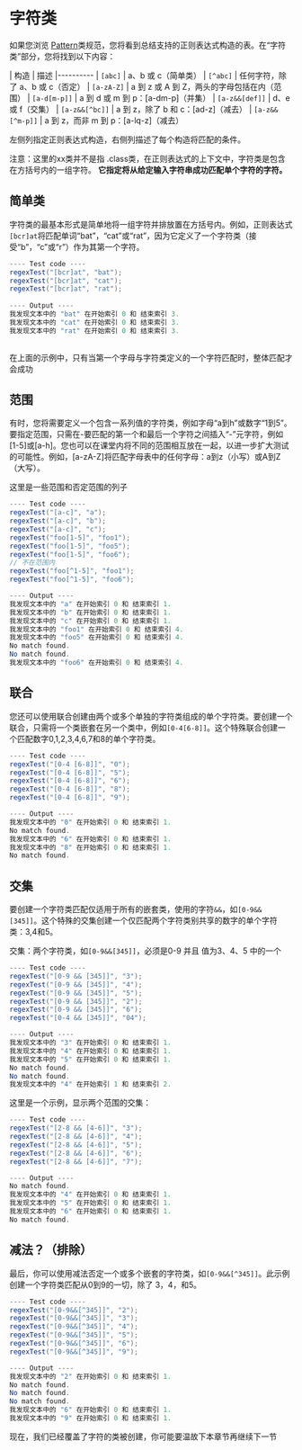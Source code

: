 # 字符类

如果您浏览 [Pattern](https://docs.oracle.com/javase/8/docs/api/java/util/regex/Pattern.html)类规范，您将看到总结支持的正则表达式构造的表。在“字符类”部分，您将找到以下内容：

| 构造 | 描述
|----------
| `[abc]`          | a、b 或 c（简单类） 
| `[^abc]`         | 任何字符，除了 a、b 或 c（否定） 
| `[a-zA-Z]`       | a 到 z 或 A 到 Z，两头的字母包括在内（范围） 
| `[a-d[m-p]]`     | a 到 d 或 m 到 p：[a-dm-p]（并集） 
| `[a-z&&[def]]`     | d、e 或 f（交集） 
| `[a-z&&[^bc]]`     |  a 到 z，除了 b 和 c：[ad-z]（减去） 
| `[a-z&&[^m-p]]`    | a 到 z，而非 m 到 p：[a-lq-z]（减去） 

左侧列指定正则表达式构造，右侧列描述了每个构造将匹配的条件。

注意：这里的xx类并不是指 .class类，在正则表达式的上下文中，字符类是包含在方括号内的一组字符。 **它指定将从给定输入字符串成功匹配单个字符的字符。**

## 简单类

字符类的最基本形式是简单地将一组字符并排放置在方括号内。例如，正则表达式 `[bcr]at`将匹配单词“bat”，“cat”或“rat”，因为它定义了一个字符类（接受“b”，“c”或“r”）作为其第一个字符。
```java
---- Test code ----
regexTest("[bcr]at", "bat");
regexTest("[bcr]at", "cat");
regexTest("[bcr]at", "rat");
        
---- Output ----
我发现文本中的 "bat" 在开始索引 0 和 结束索引 3.
我发现文本中的 "cat" 在开始索引 0 和 结束索引 3.
我发现文本中的 "rat" 在开始索引 0 和 结束索引 3.
        
```
在上面的示例中，只有当第一个字母与字符类定义的一个字符匹配时，整体匹配才会成功

## 范围

有时，您将需要定义一个包含一系列值的字符类，例如字母“a到h”或数字“1到5”。要指定范围，只需在-要匹配的第一个和最后一个字符之间插入“-”元字符，例如[1-5]或[a-h]。您也可以在课堂内将不同的范围相互放在一起，以进一步扩大测试的可能性。例如，[a-zA-Z]将匹配字母表中的任何字母：a到z（小写）或A到Z（大写）。

这里是一些范围和否定范围的列子

```java
---- Test code ----
regexTest("[a-c]", "a");
regexTest("[a-c]", "b");
regexTest("[a-c]", "c");
regexTest("foo[1-5]", "foo1");
regexTest("foo[1-5]", "foo5");
regexTest("foo[1-5]", "foo6");
// 不在范围内
regexTest("foo[^1-5]", "foo1");
regexTest("foo[^1-5]", "foo6");

---- Output ----
我发现文本中的 "a" 在开始索引 0 和 结束索引 1.
我发现文本中的 "b" 在开始索引 0 和 结束索引 1.
我发现文本中的 "c" 在开始索引 0 和 结束索引 1.
我发现文本中的 "foo1" 在开始索引 0 和 结束索引 4.
我发现文本中的 "foo5" 在开始索引 0 和 结束索引 4.
No match found.
No match found.
我发现文本中的 "foo6" 在开始索引 0 和 结束索引 4.

```

## 联合

您还可以使用联合创建由两个或多个单独的字符类组成的单个字符类。要创建一个联合，只需将一个类嵌套在另一个类中，例如`[0-4[6-8]]`。这个特殊联合创建一个匹配数字0,1,2,3,4,6,7和8的单个字符类。

```java
---- Test code ----
regexTest("[0-4 [6-8]]", "0");
regexTest("[0-4 [6-8]]", "5");
regexTest("[0-4 [6-8]]", "6");
regexTest("[0-4 [6-8]]", "8");
regexTest("[0-4 [6-8]]", "9");

---- Output ----
我发现文本中的 "0" 在开始索引 0 和 结束索引 1.
No match found.
我发现文本中的 "6" 在开始索引 0 和 结束索引 1.
我发现文本中的 "8" 在开始索引 0 和 结束索引 1.
No match found.
```

## 交集
要创建一个字符类匹配仅适用于所有的嵌套类，使用的字符`&&`，如`[0-9&&[345]]`。这个特殊的交集创建一个仅匹配两个字符类别共享的数字的单个字符类：3,4和5。 

交集：两个字符类，如`[0-9&&[345]]`，必须是0-9 并且 值为3、4、5 中的一个

```java
---- Test code ----
regexTest("[0-9 && [345]]", "3");
regexTest("[0-9 && [345]]", "4");
regexTest("[0-9 && [345]]", "5");
regexTest("[0-9 && [345]]", "2");
regexTest("[0-9 && [345]]", "6");
regexTest("[0-4 && [345]]", "04");

---- Output ----
我发现文本中的 "3" 在开始索引 0 和 结束索引 1.
我发现文本中的 "4" 在开始索引 0 和 结束索引 1.
我发现文本中的 "5" 在开始索引 0 和 结束索引 1.
No match found.
No match found.
我发现文本中的 "4" 在开始索引 1 和 结束索引 2.
```

这里是一个示例，显示两个范围的交集：
```java
---- Test code ----
regexTest("[2-8 && [4-6]]", "3");
regexTest("[2-8 && [4-6]]", "4");
regexTest("[2-8 && [4-6]]", "5");
regexTest("[2-8 && [4-6]]", "6");
regexTest("[2-8 && [4-6]]", "7");

---- Output ----
No match found.
我发现文本中的 "4" 在开始索引 0 和 结束索引 1.
我发现文本中的 "5" 在开始索引 0 和 结束索引 1.
我发现文本中的 "6" 在开始索引 0 和 结束索引 1.
No match found.
```

## 减法？（排除）
最后，你可以使用减法否定一个或多个嵌套的字符类，如`[0-9&&[^345]]`。此示例创建一个字符类匹配从0到9的一切，除了 3，4，和5。

```java
---- Test code ----
regexTest("[0-9&&[^345]]", "2");
regexTest("[0-9&&[^345]]", "3");
regexTest("[0-9&&[^345]]", "4");
regexTest("[0-9&&[^345]]", "5");
regexTest("[0-9&&[^345]]", "6");
regexTest("[0-9&&[^345]]", "9");

---- Output ----
我发现文本中的 "2" 在开始索引 0 和 结束索引 1.
No match found.
No match found.
No match found.
我发现文本中的 "6" 在开始索引 0 和 结束索引 1.
我发现文本中的 "9" 在开始索引 0 和 结束索引 1.
```

现在，我们已经覆盖了字符的类被创建，你可能要温故下本章节再继续下一节
